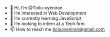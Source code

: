 - 👋 Hi, I’m @Tiolu-oyeniran
- 👀 I’m interested in Web Development 
- 🌱 I’m currently learning JavaScript
- 💞️ I’m looking to intern at a Tech firm 
- 📫 How to reach me tioluoyeniran@gmail.com

<!---
Tiolu-oyeniran/Tiolu-oyeniran is a ✨ special ✨ repository because its `README.md` (this file) appears on your GitHub profile.
You can click the Preview link to take a look at your changes.
--->
